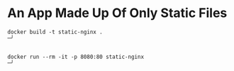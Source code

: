 # An App Made Up Of Only Static Files

```
docker build -t static-nginx .                                                           ─╯


docker run --rm -it -p 8080:80 static-nginx                                              ─╯

```
